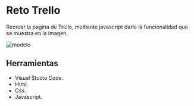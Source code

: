 # Reto Trello
Recrear la pagina de Trello, mediante javascript darle la funcionalidad que se muestra en la imagen.

![modelo](https://fotos.subefotos.com/8c1d8e9ff52724fa5d88593225d22438o.gif)

## Herramientas 
* Visual Studio Code.
* Html.
* Css.
* Javascript.
